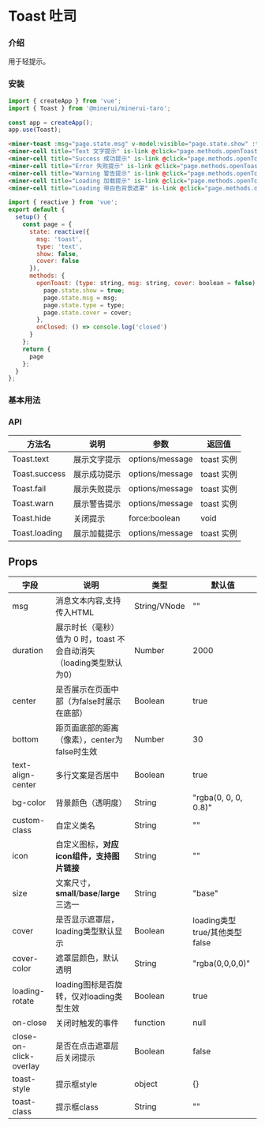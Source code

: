 # Toast 吐司

### 介绍

用于轻提示。

### 安装

``` javascript
import { createApp } from 'vue';
import { Toast } from '@minerui/minerui-taro';

const app = createApp();
app.use(Toast);
```


``` html
<miner-toast :msg="page.state.msg" v-model:visible="page.state.show" :type="page.state.type" @closed="page.methods.onClosed" :cover="page.state.cover" />
<miner-cell title="Text 文字提示" is-link @click="page.methods.openToast('text','网络失败，请稍后再试~')"></miner-cell>
<miner-cell title="Success 成功提示" is-link @click="page.methods.openToast('success','成功提示')"></miner-cell>
<miner-cell title="Error 失败提示" is-link @click="page.methods.openToast('fail','失败提示')"></miner-cell>
<miner-cell title="Warning 警告提示" is-link @click="page.methods.openToast('warn','警告提示')"></miner-cell>
<miner-cell title="Loading 加载提示" is-link @click="page.methods.openToast('loading','加载中')"></miner-cell>
<miner-cell title="Loading 带白色背景遮罩" is-link @click="page.methods.openToast('loading','加载中',true)"></miner-cell>
```
``` javascript
import { reactive } from 'vue';
export default {
  setup() {
    const page = {
      state: reactive({
        msg: 'toast',
        type: 'text',
        show: false,
        cover: false
      }),
      methods: {
        openToast: (type: string, msg: string, cover: boolean = false) => {
          page.state.show = true;
          page.state.msg = msg;
          page.state.type = type;
          page.state.cover = cover;
        },
        onClosed: () => console.log('closed')
      }
    };
    return {
      page
    };
  }
};
```
### 基本用法


### API
| 方法名        | 说明         | 参数            | 返回值     |
|---------------|--------------|-----------------|------------|
| Toast.text    | 展示文字提示 | options/message | toast 实例 |
| Toast.success | 展示成功提示 | options/message | toast 实例 |
| Toast.fail    | 展示失败提示 | options/message | toast 实例 |
| Toast.warn    | 展示警告提示 | options/message | toast 实例 |
| Toast.hide    | 关闭提示     | force:boolean   | void       |
| Toast.loading | 展示加载提示 | options/message | toast 实例 |

## Props

| 字段                   | 说明                                                                          | 类型          | 默认值                        |
|------------------------|-------------------------------------------------------------------------------|---------------|-------------------------------|
| msg                    | 消息文本内容,支持传入HTML                                                     | String/VNode  | ""                            |
| duration               | 展示时长（毫秒）<br>值为 0 时，toast 不会自动消失（loading类型默认为0）       | Number        | 2000                          |
| center                 | 是否展示在页面中部（为false时展示在底部）                                     | Boolean       | true                          |
| bottom                 | 距页面底部的距离（像素），center为false时生效                                 | Number        | 30                            |
| text-align-center      | 多行文案是否居中                                                              | Boolean       | true                          |
| bg-color               | 背景颜色（透明度）                                                            | String        | "rgba(0, 0, 0, 0.8)"          |
| custom-class           | 自定义类名                                                                    | String        | ""                            |
| icon                   | 自定义图标，**对应icon组件，支持图片链接**                                    | String        | ""                            |
| size                   | 文案尺寸，**small**/**base**/**large**三选一                                  | String        | "base"                        |
| cover                  | 是否显示遮罩层，loading类型默认显示                                           | Boolean       | loading类型true/其他类型false |
| cover-color            | 遮罩层颜色，默认透明                                                          | String        | "rgba(0,0,0,0)"               |
| loading-rotate         | loading图标是否旋转，仅对loading类型生效                                      | Boolean       | true                          |
| on-close               | 关闭时触发的事件                                                              | function      | null                          |
| close-on-click-overlay | 是否在点击遮罩层后关闭提示                                                    | Boolean       | false                         |
| toast-style            | 提示框style                                                                   | object        | {}                            |
| toast-class            | 提示框class                                                                   | String        | ""                            |

